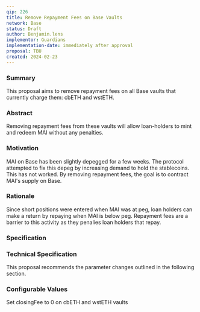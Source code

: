 ```yaml
---
qip: 226
title: Remove Repayment Fees on Base Vaults
network: Base
status: Draft
author: Benjamin.lens
implementor: Guardians
implementation-date: immediately after approval
proposal: TBU
created: 2024-02-23
---
```


### **Summary**

This proposal aims to remove repayment fees on all Base vaults that currently charge them: cbETH and wstETH.

### **Abstract**

Removing repayment fees from these vaults will allow loan-holders to mint and redeem MAI without any penalties.

### **Motivation**

MAI on Base has been slightly depegged for a few weeks. The protocol attempted to fix this depeg by increasing demand to hold the stablecoins. This has not worked. By removing repayment fees, the goal is to contract MAI's supply on Base. 

### **Rationale**

Since short positions were entered when MAI was at peg, loan holders can make a return by repaying when MAI is below peg. Repayment fees are a barrier to this activity as they penalies loan holders that repay.

### **Specification**
### **Technical Specification**

This proposal recommends the parameter changes outlined in the following section.

### **Configurable Values**

Set closingFee to 0 on cbETH and wstETH vaults
